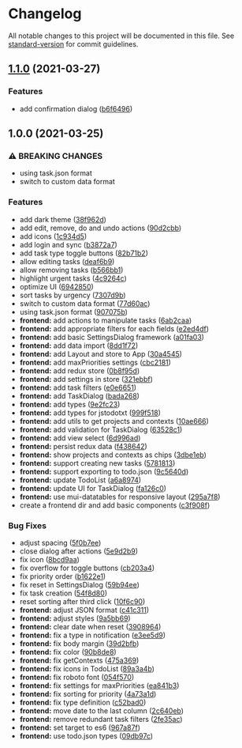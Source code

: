 # Changelog

All notable changes to this project will be documented in this file. See [standard-version](https://github.com/conventional-changelog/standard-version) for commit guidelines.

## [1.1.0](https://github.com/DCsunset/task.json-web/compare/v1.0.0...v1.1.0) (2021-03-27)


### Features

* add confirmation dialog ([b6f6496](https://github.com/DCsunset/task.json-web/commit/b6f649689ba9af0dd33898304b66ff9489e9b006))

## 1.0.0 (2021-03-25)


### ⚠ BREAKING CHANGES

* using task.json format
* switch to custom data format

### Features

* add dark theme ([38f962d](https://github.com/DCsunset/task.json-web/commit/38f962d9967afd0df42154e9bc27e0d53aefa001))
* add edit, remove, do and undo actions ([90d2cbb](https://github.com/DCsunset/task.json-web/commit/90d2cbb16144254928cb48d86c59347f6e1dfd2d))
* add icons ([1c934d5](https://github.com/DCsunset/task.json-web/commit/1c934d5aaf454b35a754cf35fa02037bac6ac87e))
* add login and sync ([b3872a7](https://github.com/DCsunset/task.json-web/commit/b3872a7c058ce3f0aa2ac3a6e0628dafd3db5fe4))
* add task type toggle buttons ([82b71b2](https://github.com/DCsunset/task.json-web/commit/82b71b228fa622f0278ff76fed78c9a07f282d1e))
* allow editing tasks ([deaf6b9](https://github.com/DCsunset/task.json-web/commit/deaf6b9a638dfd7af6528050a9162ad95d0bf3cc))
* allow removing tasks ([b566bb1](https://github.com/DCsunset/task.json-web/commit/b566bb1f99bb18cd38305b70b2a27d713e3937d2))
* highlight urgent tasks ([4c9264c](https://github.com/DCsunset/task.json-web/commit/4c9264cc7157da6f64832b81689b611cacecbcdf))
* optimize UI ([6942850](https://github.com/DCsunset/task.json-web/commit/6942850a9f48e849e13f513a68ff9a56d7b61123))
* sort tasks by urgency ([7307d9b](https://github.com/DCsunset/task.json-web/commit/7307d9baf09a01c42f6606c7c707d998f84b5540))
* switch to custom data format ([77d60ac](https://github.com/DCsunset/task.json-web/commit/77d60ace979d5ae2a0cd46ec2aef92312842f58f))
* using task.json format ([907075b](https://github.com/DCsunset/task.json-web/commit/907075bc515bd64a311209f2dbeff519b38242a3))
* **frontend:** add actions to manipulate tasks ([6ab2caa](https://github.com/DCsunset/task.json-web/commit/6ab2caa37ad7345d49e6a6aae5ecf0091209434a))
* **frontend:** add appropriate filters for each fields ([e2ed4df](https://github.com/DCsunset/task.json-web/commit/e2ed4dfd991bcfbe8dc77b0e3dcaa57f7fb2116f))
* **frontend:** add basic SettingsDialog framework ([a01fa03](https://github.com/DCsunset/task.json-web/commit/a01fa0330f18a1ab37182ee14a1870406d88cad3))
* **frontend:** add data import ([8dd1f72](https://github.com/DCsunset/task.json-web/commit/8dd1f721e00e7017e8509a1b5f513b4505d33ea9))
* **frontend:** add Layout and store to App ([30a4545](https://github.com/DCsunset/task.json-web/commit/30a4545c4a49c4ee38002b3bc811b315295c6104))
* **frontend:** add maxPriorities settings ([cbc2181](https://github.com/DCsunset/task.json-web/commit/cbc2181147e8ca685e45e89f6c78f9fd05803281))
* **frontend:** add redux store ([0b8f95d](https://github.com/DCsunset/task.json-web/commit/0b8f95db8db2b8551350e82ba458047e04da2c92))
* **frontend:** add settings in store ([321ebbf](https://github.com/DCsunset/task.json-web/commit/321ebbf42807e746948efd27c3f552bc5daf1748))
* **frontend:** add task filters ([e0e6651](https://github.com/DCsunset/task.json-web/commit/e0e66519839fa054c383c4331d8ee8c746a6b839))
* **frontend:** add TaskDialog ([bada268](https://github.com/DCsunset/task.json-web/commit/bada268bc148095960322172f32e0d453d3c7f5f))
* **frontend:** add types ([9e2fc23](https://github.com/DCsunset/task.json-web/commit/9e2fc23684a4ef59b3713b4b4424beddbcb10777))
* **frontend:** add types for jstodotxt ([999f518](https://github.com/DCsunset/task.json-web/commit/999f518d1ee2263a64e897fe9788aa51d0736713))
* **frontend:** add utils to get projects and contexts ([10ae666](https://github.com/DCsunset/task.json-web/commit/10ae66657ae24ff67d158d956c342581df9663ba))
* **frontend:** add validation for TaskDialog ([63528c1](https://github.com/DCsunset/task.json-web/commit/63528c152d0fc8c21459d69824cdef3320927913))
* **frontend:** add view select ([6d996ad](https://github.com/DCsunset/task.json-web/commit/6d996ad01460a035507734d9b498448f29a1e7d5))
* **frontend:** persist redux data ([f438642](https://github.com/DCsunset/task.json-web/commit/f4386425b870c7f788d87ffc470acc041bcb4cdd))
* **frontend:** show projects and contexts as chips ([3dbe1eb](https://github.com/DCsunset/task.json-web/commit/3dbe1eb9ce26078af2bfd74a7b81b687262ff308))
* **frontend:** support creating new tasks ([5781813](https://github.com/DCsunset/task.json-web/commit/57818137ad4b296af60d87ab7e9f6a2853efccaa))
* **frontend:** support exporting to todo.json ([9c5640d](https://github.com/DCsunset/task.json-web/commit/9c5640dfd4204228a6cb7f5727cb627fa553165b))
* **frontend:** update TodoList ([a6a8974](https://github.com/DCsunset/task.json-web/commit/a6a8974b7d52a1c8a70a74d79019497e477f28af))
* **frontend:** update UI for TaskDialog ([fa126c0](https://github.com/DCsunset/task.json-web/commit/fa126c0a5b34600294a10b9a5bb37a04476cf920))
* **frontend:** use mui-datatables for responsive layout ([295a7f8](https://github.com/DCsunset/task.json-web/commit/295a7f85758d88e8717a526d34a11515acf15b68))
* create a frontend dir and add basic components ([c3f908f](https://github.com/DCsunset/task.json-web/commit/c3f908f68341f3c1b602fbaa58eae40c42738f83))


### Bug Fixes

* adjust spacing ([5f0b7ee](https://github.com/DCsunset/task.json-web/commit/5f0b7ee06cb38837b2f306ba36ef74ffd2252077))
* close dialog after actions ([5e9d2b9](https://github.com/DCsunset/task.json-web/commit/5e9d2b956fc3eaae5da2ba8a3346abe781b7d240))
* fix icon ([8bcd9aa](https://github.com/DCsunset/task.json-web/commit/8bcd9aacc2f35a723d0316fa11e3ec9bcff2a2e5))
* fix overflow for toggle buttons ([cb203a4](https://github.com/DCsunset/task.json-web/commit/cb203a40972b0730c006c5ce5c49307ef89043d3))
* fix priority order ([b1622e1](https://github.com/DCsunset/task.json-web/commit/b1622e1bc8c5a3c232cd43398ed0af1abfd388d4))
* fix reset in SettingsDialog ([59b94ee](https://github.com/DCsunset/task.json-web/commit/59b94ee9346eb7cad797e411004847d669f149b0))
* fix task creation ([54f8d80](https://github.com/DCsunset/task.json-web/commit/54f8d8023aca32b800bc2db6a63f0911ce410be4))
* reset sorting after third click ([10f6c90](https://github.com/DCsunset/task.json-web/commit/10f6c9037358ddef52b3387f7922c922d1099d0d))
* **frontend:** adjust JSON format ([c41c311](https://github.com/DCsunset/task.json-web/commit/c41c311406c3320ef00834fd87a66e8ef81602ff))
* **frontend:** adjust styles ([9a5bb69](https://github.com/DCsunset/task.json-web/commit/9a5bb698caa0505e9d4c7e8a69ae0d34d32c21bc))
* **frontend:** clear date when reset ([3908964](https://github.com/DCsunset/task.json-web/commit/3908964add5d74419a35a146eb75c267e8daeab6))
* **frontend:** fix a type in notification ([e3ee5d9](https://github.com/DCsunset/task.json-web/commit/e3ee5d9734ab628c07359d4645054604cf198077))
* **frontend:** fix body margin ([39d2bfb](https://github.com/DCsunset/task.json-web/commit/39d2bfb185e4a07dbfdb8cc163da3627ceaa0748))
* **frontend:** fix color ([90b8de8](https://github.com/DCsunset/task.json-web/commit/90b8de8f98e17d9e7e0db8dbfaaa389c32452e0a))
* **frontend:** fix getContexts ([475a369](https://github.com/DCsunset/task.json-web/commit/475a3697f569826744ae0bdacd0d324717ddf657))
* **frontend:** fix icons in TodoList ([89a3a4b](https://github.com/DCsunset/task.json-web/commit/89a3a4b0aea0f9a978bbe5c861dc38a6c7be50b4))
* **frontend:** fix roboto font ([054f570](https://github.com/DCsunset/task.json-web/commit/054f57040f9434a4ec40d4495ac70229abf3cd74))
* **frontend:** fix settings for maxPriorities ([ea841b3](https://github.com/DCsunset/task.json-web/commit/ea841b3f16d57e428fa5e730071f25db0f22db2c))
* **frontend:** fix sorting for priority ([4a73a1d](https://github.com/DCsunset/task.json-web/commit/4a73a1d0a8cf428e219dae40613cdd92c5a84264))
* **frontend:** fix type definition ([c52bad0](https://github.com/DCsunset/task.json-web/commit/c52bad0df38d3f1c25f0e962924b85c7147332ed))
* **frontend:** move date to the last column ([2c640eb](https://github.com/DCsunset/task.json-web/commit/2c640ebbfc029605b47e76a54071e9bac618b90f))
* **frontend:** remove redundant task filters ([2fe35ac](https://github.com/DCsunset/task.json-web/commit/2fe35ac0af9a1e72438609138d2f84fa9899f768))
* **frontend:** set target to es6 ([967a87f](https://github.com/DCsunset/task.json-web/commit/967a87f3bf1828ca46574a32e6f764362350c50b))
* **frontend:** use todo.json types ([09db97c](https://github.com/DCsunset/task.json-web/commit/09db97cf310901ca6632eb88419411b29abe90f5))
